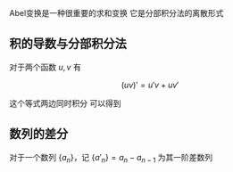 Abel变换是一种很重要的求和变换
它是分部积分法的离散形式

## 积的导数与分部积分法
对于两个函数 $u,v$ 有

$$
 (uv)'=u'v+uv' 
$$

这个等式两边同时积分
可以得到

## 数列的差分

对于一个数列 $\{a_n\}$，记 $\{a'_n\}=a_n-a_{n-1}$ 为其一阶差数列
